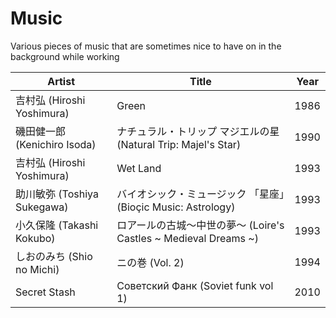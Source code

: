 # Music

Various pieces of music that are sometimes nice to have on in the background while working

| Artist | Title | Year |
| ---- | ---- | ---- |
| 吉村弘 (Hiroshi Yoshimura) | Green | 1986 |
| 磯田健一郎 (Kenichiro Isoda) | ナチュラル・トリップ マジエルの星 (Natural Trip: Majel's Star) | 1990 |
| 吉村弘 (Hiroshi Yoshimura) | Wet Land | 1993 |
| 助川敏弥 (Toshiya Sukegawa) | バイオシック・ミュージック 「星座」(Bioçic Music: Astrology) | 1993 |
| 小久保隆 (Takashi Kokubo) | ロアールの古城～中世の夢～  (Loire's Castles ~ Medieval Dreams ~)| 1993 |
| しおのみち (Shio no Michi) | ニの巻 (Vol. 2) | 1994 |
| Secret Stash | Советский Фанк (Soviet funk vol 1) | 2010 |
